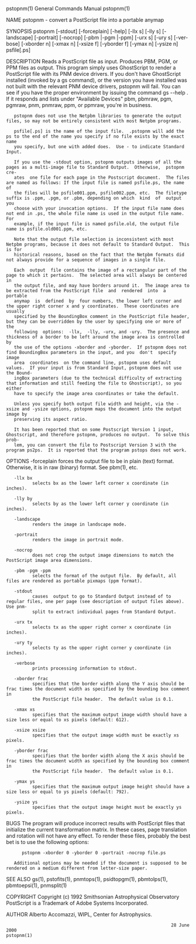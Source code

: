 pstopnm(1)                                                    General Commands Manual                                                   pstopnm(1)

NAME
       pstopnm - convert a PostScript file into a portable anymap

SYNOPSIS
       pstopnm  [-stdout]  [-forceplain]  [-help] [-llx s] [-lly s] [-landscape] [-portrait] [-nocrop] [-pbm |-pgm |-ppm] [-urx s] [-ury s] [-ver‐
       bose] [-xborder n] [-xmax n] [-xsize f] [-yborder f] [-ymax n] [-ysize n] psfile[.ps]

DESCRIPTION
       Reads a PostScript file as input.  Produces PBM, PGM, or PPM files as output.  This program simply uses GhostScript to render a  PostScript
       file with its PNM device drivers.  If you don't have GhostScript installed (invoked by a gs command), or the version you have installed was
       not built with the relevant PNM device drivers, pstopnm will fail.  You can see if you have the proper environment by issuing  the  command
       gs --help .  If it responds and lists under "Available Devices" pbm, pbmraw, pgm, pgmraw, pnm, pnmraw, ppm, or ppmraw, you're in business.

       pstopnm does not use the Netpbm libraries to generate the output files, so may not be entirely consistent with most Netpbm programs.

       psfile[.ps] is the name of the input file.  .pstopnm will add the ps to the end of the name you specify if no file exists by the exact name
       you specify, but one with added does.  Use - to indicate Standard Input.

       If you use the -stdout option, pstopnm outputs images of all the pages as a multi-image file to Standard Output.  Otherwise,  pstopnm  cre‐
       ates  one file for each page in the Postscript document.  The files are named as follows: If the input file is named psfile.ps, the name of
       the files will be psfile001.ppm, psfile002.ppm, etc.  The filetype suffix is .ppm, .pgm, or .pbm, depending on which  kind  of  output  you
       choose with your invocation options.  If the input file name does not end in .ps, the whole file name is used in the output file name.  For
       example, if the input file is named psfile.old, the output file name is psfile.old001.ppm, etc.

       Note that the output file selection is inconsistent with most Netpbm programs, because it does not default to Standard Output.  This is for
       historical reasons, based on the fact that the Netpbm formats did not always provide for a sequence of images in a single file.

       Each  output  file contains the image of a rectangular part of the page to which it pertains.  The selected area will always be centered in
       the output file, and may have borders around it.  The image area to be extracted from the PostScript file  and  rendered  into  a  portable
       anymap  is  defined  by  four numbers, the lower left corner and the upper right corner x and y coordinates.  These coordinates are usually
       specified by the BoundingBox comment in the PostScript file header, but they can be overridden by the user by specifying one or more of the
       following  options:  -llx,  -lly, -urx, and -ury.  The presence and thickness of a border to be left around the image area is controlled by
       the use of the options -xborder and -yborder.  If pstopnm does not find BoundingBox parameters in the input, and you  don't  specify  image
       area  coordinates  on the command line, pstopnm uses default values.  If your input is from Standard Input, pstopnm does not use the Bound‐
       ingBox parameters (due to the technical difficulty of extracting that information and still feeding the file to Ghostscript), so you either
       have to specify the image area coordinates or take the default.

       Unless you specify both output file width and height, via the -xsize and -ysize options, pstopnm maps the document into the output image by
       preserving its aspect ratio.

       It has been reported that on some Postscript Version 1 input, Ghostscript, and therefore pstopnm, produces no output.  To solve this  prob‐
       lem, you can convert the file to Postscript Version 3 with the program ps2ps.  It is reported that the program pstops does not work.

OPTIONS
       -forceplain
              forces the output file to be in plain (text) format.  Otherwise, it is in raw (binary) format.  See pbm(1), etc.

       -llx bx
              selects bx as the lower left corner x coordinate (in inches).

       -lly by
              selects by as the lower left corner y coordinate (in inches).

       -landscape
              renders the image in landscape mode.

       -portrait
              renders the image in portrait mode.

       -nocrop
              does not crop the output image dimensions to match the PostScript image area dimensions.

       -pbm -pgm -ppm
              selects the format of the output file.  By default, all files are rendered as portable pixmaps (ppm format).

       -stdout
              causes  output to go to Standard Output instead of to regular files, one per page (see description of output files above).  Use pnm‐
              split to extract individual pages from Standard Output.

       -urx tx
              selects tx as the upper right corner x coordinate (in inches).

       -ury ty
              selects ty as the upper right corner y coordinate (in inches).

       -verbose
              prints processing information to stdout.

       -xborder frac
              specifies that the border width along the Y axis should be frac times the document width as specified by the bounding box comment in
              the PostScript file header.  The default value is 0.1.

       -xmax xs
              specifies that the maximum output image width should have a size less or equal to xs pixels (default: 612).

       -xsize xsize
              specifies that the output image width must be exactly xs pixels.

       -yborder frac
              specifies that the border width along the X axis should be frac times the document width as specified by the bounding box comment in
              the PostScript file header.  The default value is 0.1.

       -ymax ys
              specifies that the maximum output image height should have a size less or equal to ys pixels (default: 792).

       -ysize ys
              specifies that the output image height must be exactly ys pixels.

BUGS
       The program will produce incorrect results with PostScript files that initialize the current transformation matrix.  In these  cases,  page
       translation and rotation will not have any effect.  To render these files, probably the best bet is to use the following options:

          pstopnm -xborder 0 -yborder 0 -portrait -nocrop file.ps

       Additional options may be needed if the document is supposed to be rendered on a medium different from letter-size paper.

SEE ALSO
       gs(1), pstofits(1), pnmtops(1), psidtopgm(1), pbmtolps(1), pbmtoepsi(1), pnmsplit(1)

COPYRIGHT
       Copyright (c) 1992 Smithsonian Astrophysical Observatory
       PostScript is a Trademark of Adobe Systems Incorporated.

AUTHOR
       Alberto Accomazzi, WIPL, Center for Astrophysics.

                                                                   28 June 2000                                                         pstopnm(1)
